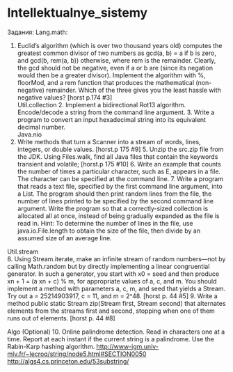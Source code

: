 # Intellektualnye_sistemy


Задания:
Lang.math:		
1.  Euclid’s algorithm (which is over two thousand years old) computes the greatest common divisor of two numbers as gcd(a, b) = a if b is zero, and gcd(b, rem(a, b)) otherwise, where rem is the remainder. Clearly, the gcd should not be negative, even if a or b are (since its negation would then be a greater divisor). Implement the algorithm with %, floorMod, and a rem function that produces the mathematical (non-negative) remainder. Which of the three gives you the least hassle with negative values? [horst p.174 #3]           
Util.collection	
		2. Implement a bidirectional Rot13 algorithm. Encode/decode a string from the command line argument.
		3. Write a program to convert an input hexadecimal string into its equivalent decimal number.		
Java.nio	
4. Write methods that turn a Scanner into a stream of words, lines, integers, or double values. [horst.p 175 #9]
 	5. Unzip the src.zip file from the JDK. Using Files.walk, find all Java files that contain the keywords transient and volatile; [horst.p 175 #10]
		6. Write an example that counts the number of times a particular character, such as E, appears in a file. The character can be specified at the command line.
		7. Write a program that reads a text file, specified by the first command line argument, into a List. The program should then print random lines from the file, the number of lines printed to be specified by the second command line argument. Write the program so that a correctly-sized collection is allocated all at once, instead of being gradually expanded as the file is read in. Hint: To determine the number of lines in the file, use java.io.File.length to obtain the size of the file, then divide by an assumed size of an average line.

Util.stream		
8. Using Stream.iterate, make an infinite stream of random numbers—not by calling Math.random but by directly implementing a linear congruential generator. In such a generator, you start with x0 = seed and then produce xn + 1 = (a xn + c) % m, for appropriate values of a, c, and m. You should implement a method with parameters a, c, m, and seed that yields a Stream. Try out a = 25214903917, c = 11, and m = 2^48. [horst p. 44 #5]
9. Write a method public static Stream zip(Stream first, Stream second) that alternates elements from the streams first and second, stopping when one of them runs out of elements. [horst p. 44 #8]

Algo
		(Optional) 10. Online palindrome detection. Read in characters one at a time. Report at each instant if the current string is a palindrome. Use the Rabin-Karp hashing algorithm. http://www-igm.univ-mlv.fr/~lecroq/string/node5.html#SECTION0050
http://algs4.cs.princeton.edu/53substring/
